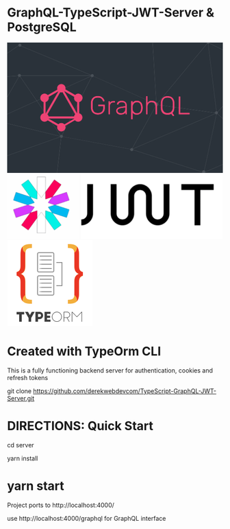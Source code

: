 # GraphQL-TypeScript-JWT-Server & PostgreSQL 

![Final App](https://raw.githubusercontent.com/derekwebdevcom/TypeScript-GraphQL-JWT-Server/main/graphql.png)
![Final App](https://raw.githubusercontent.com/derekwebdevcom/TypeScript-GraphQL-JWT-Server/main/jwt.png)
![Final App](https://raw.githubusercontent.com/derekwebdevcom/TypeScript-GraphQL-JWT-Server/main/typeormm.png)
# Created with TypeOrm CLI

This is a fully functioning backend server for authentication, cookies and refresh tokens

git clone https://github.com/derekwebdevcom/TypeScript-GraphQL-JWT-Server.git

DIRECTIONS: Quick Start
===============================================================================
cd server

yarn install

yarn start 
===============================================================================

Project ports to http://localhost:4000/

use http://localhost:4000/graphql for GraphQL interface
